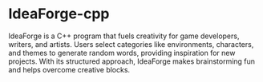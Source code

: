 # IdeaForge-cpp
IdeaForge is a C++ program that fuels creativity for game developers, writers, and artists. Users select categories like environments, characters, and themes to generate random words, providing inspiration for new projects. With its structured approach, IdeaForge makes brainstorming fun and helps overcome creative blocks.
